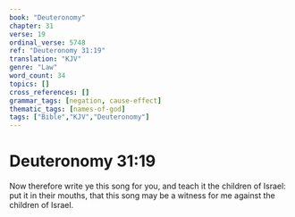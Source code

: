 ```yaml
---
book: "Deuteronomy"
chapter: 31
verse: 19
ordinal_verse: 5748
ref: "Deuteronomy 31:19"
translation: "KJV"
genre: "Law"
word_count: 34
topics: []
cross_references: []
grammar_tags: [negation, cause-effect]
thematic_tags: [names-of-god]
tags: ["Bible","KJV","Deuteronomy"]
---
```


# Deuteronomy 31:19

Now therefore write ye this song for you, and teach it the children of Israel: put it in their mouths, that this song may be a witness for me against the children of Israel.

